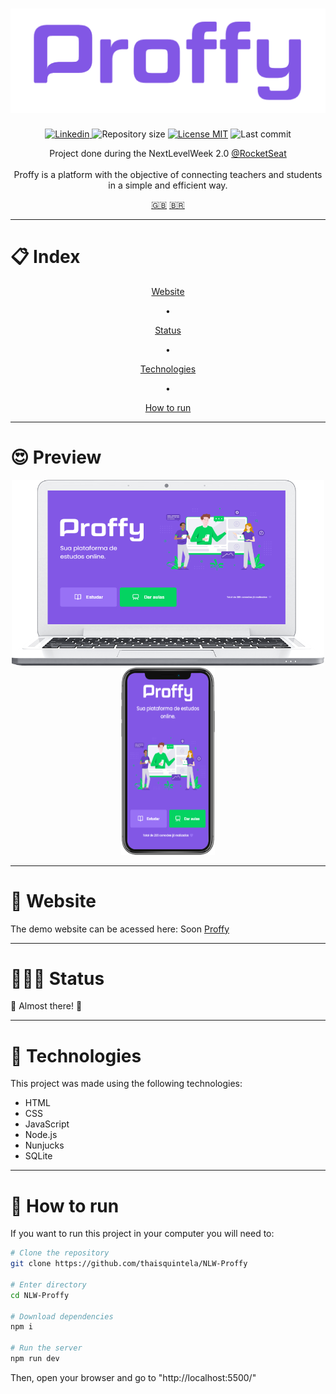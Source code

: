 <h1 align="center"><img src="/.github/logo.png" alt="Proffy" color="#8257E5"></h1>

<div align="center">
    <a href="https://www.linkedin.com/in/thais-quintela/">
        <img src="https://img.shields.io/static/v1?label=%20&message=Thais%20Quintela&color=brightgreen&style=plastic&logo=LinkedIn" alt="Linkedin"/>
    </a>  
    <a><img src="https://img.shields.io/github/repo-size/ThaisQuintela/NLW-Proffy?color=brightgreen&style=plastic" alt="Repository size" /></a>  
    <a href="https://github.com/ThaisQuintela/NLW-Proffy/blob/master/LICENSE.txt"><img src="https://img.shields.io/github/license/ThaisQuintela/NLW-Proffy?color=brightgreen&style=plastic" alt="License MIT" /></a>  
    <a><img src="https://img.shields.io/github/last-commit/ThaisQuintela/NLW-Proffy?style=plastic" alt="Last commit" /></a>
  
</div>

<p align="center">Project done during the NextLevelWeek 2.0  <a href="https://github.com/Rocketseat">@RocketSeat</a><br><br>Proffy is a platform with the objective of connecting teachers and students in a simple and efficient way.</p>

<p align="center">
    <a href="README.md">🇬🇧</a>
    <a href="README-pt.md">🇧🇷</a>
</p>

---

<h1>📋 Index</h1>
<div align="center">
    <a href="#website">Website</a>
    <p> • </p>
    <a href="#status">Status</a>
    <p> • </p>
    <a href="#technologies">Technologies</a>
    <p> • </p> 
    <a href="#run">How to run</a>
</div>

---

<div>
    <h1>😍 Preview</h1>
    <div align="center">
        <img src="/.github/Proffy_laptop.png" alt="PC view" width="500">
        <img src="/.github/Proffy_phone.png" alt="Mobile view" height="300">
    </div>
</div>

---

<div id="website">
    <h1>👾 Website</h1>
    <p>The demo website can be acessed here: Soon
        <a href="">Proffy</a></p>
</div>

---

<div id="status">
    <h1>👷🏻‍♀️ Status</h1>
    <p>🧱 Almost there! 🧱</p>
</div>

---

<div id="technologies">
    <h1>🚀 Technologies</h1>
    <p>This project was made using the following technologies:</p>
    <ul>
        <li>HTML</li>
        <li>CSS</li>
        <li>JavaScript</li>
        <li>Node.js</li>
        <li>Nunjucks</li>
        <li>SQLite</li>
    </ul>
</div>

---

<div id="run">
    <h1>🤔 How to run</h1>
    <p>If you want to run this project in your computer you will need to:</p>
</div>

```bash
# Clone the repository
git clone https://github.com/thaisquintela/NLW-Proffy

# Enter directory
cd NLW-Proffy

# Download dependencies
npm i

# Run the server
npm run dev
```
<p>Then, open your browser and go to "http://localhost:5500/"</p>
